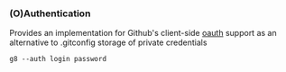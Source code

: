 ### (O)Authentication

Provides an implementation for Github's client-side [oauth][oauth] support as an alternative to .gitconfig storage of private credentials

    g8 --auth login password

[oauth]: http://developer.github.com/v3/oauth/
